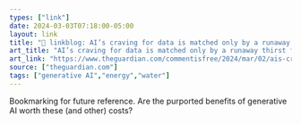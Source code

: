 ```yaml
---
types: ["link"]
date: 2024-03-03T07:18:00-05:00
layout: link
title: "🔗 linkblog: AI’s craving for data is matched only by a runaway thirst for water and energy | John Naughton'"
art_title: "AI’s craving for data is matched only by a runaway thirst for water and energy | John Naughton"
art_link: "https://www.theguardian.com/commentisfree/2024/mar/02/ais-craving-for-data-is-matched-only-by-a-runaway-thirst-for-water-and-energy"
source: ["theguardian.com"]
tags: ["generative AI","energy","water"]
---
```

Bookmarking for future reference. Are the purported benefits of generative AI worth these (and other) costs?
